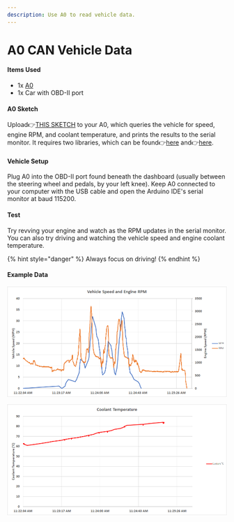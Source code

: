 ```yaml
---
description: Use A0 to read vehicle data.
---
```


# A0 CAN Vehicle Data

#### Items Used

* 1x [A0](https://www.macchina.cc/catalog/a0-boards/a0-under-dash)
* 1x Car with OBD-II port

#### A0 Sketch

Upload👉[THIS SKETCH](https://gist.github.com/kenny-macchina/f87e4c39e29a39562e168b9869d64ef8) to your A0, which queries the vehicle for speed, engine RPM, and coolant temperature, and prints the results to the serial monitor. It requires two libraries, which can be found👉[here](https://github.com/collin80/esp32_can) and👉[here](https://github.com/collin80/can_common).

#### Vehicle Setup

Plug A0 into the OBD-II port found beneath the dashboard \(usually between the steering wheel and pedals, by your left knee\). Keep A0 connected to your computer with the USB cable and open the Arduino IDE's serial monitor at baud 115200.

#### Test

Try revving your engine and watch as the RPM updates in the serial monitor. You can also try driving and watching the vehicle speed and engine coolant temperature.

{% hint style="danger" %}
Always focus on driving!
{% endhint %}

#### Example Data

![These graphs were made by copying the output from the serial monitor and using Excel&apos;s text import tool.](../../.gitbook/assets/image%20%282%29.png)

![](../../.gitbook/assets/image%20%281%29.png)

